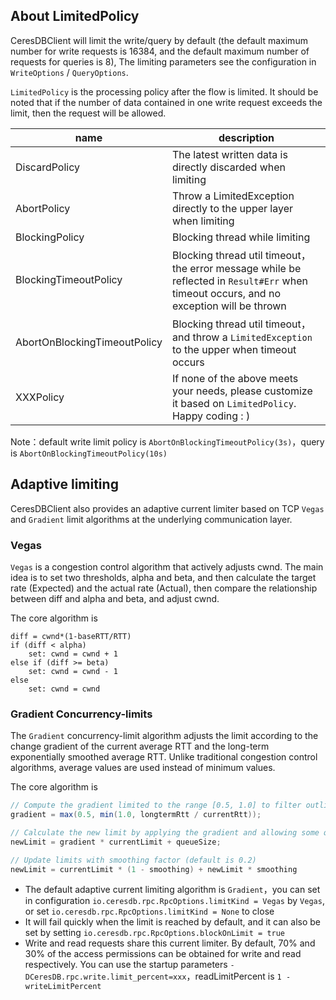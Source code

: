## About LimitedPolicy
CeresDBClient will limit the write/query by default (the default maximum number for write requests is 16384, and the default maximum number of requests for queries is 8),
The limiting parameters see the configuration in `WriteOptions` / `QueryOptions`.

`LimitedPolicy` is the processing policy after the flow is limited. It should be noted that if the number of data contained in one write request exceeds the limit, then the request will be allowed. 

| name | description                                                                                                                            |
| --- |----------------------------------------------------------------------------------------------------------------------------------------|
| DiscardPolicy | The latest written data is directly discarded when limiting                                                                            |
| AbortPolicy | Throw a LimitedException directly to the upper layer when limiting                                                                     |
| BlockingPolicy | Blocking thread while limiting                                                                                                         |
| BlockingTimeoutPolicy | Blocking thread util timeout，the error message while be reflected in `Result#Err` when timeout occurs, and no exception will be thrown |
| AbortOnBlockingTimeoutPolicy | Blocking thread util timeout，and throw a `LimitedException` to the upper when timeout occurs                                           |
| XXXPolicy | If none of the above meets your needs, please customize it based on `LimitedPolicy`. Happy coding : )                                  |

Note：default write limit policy is `AbortOnBlockingTimeoutPolicy(3s)`，query is `AbortOnBlockingTimeoutPolicy(10s)`

## Adaptive limiting
CeresDBClient also provides an adaptive current limiter based on TCP `Vegas` and `Gradient` limit algorithms at the underlying communication layer.

### Vegas
`Vegas` is a congestion control algorithm that actively adjusts cwnd. The main idea is to set two thresholds, alpha and beta, and then calculate the target rate (Expected) and the actual rate (Actual), then compare the relationship between diff and alpha and beta, and adjust cwnd.

The core algorithm is
```
diff = cwnd*(1-baseRTT/RTT)
if (diff < alpha)
    set: cwnd = cwnd + 1
else if (diff >= beta)
    set: cwnd = cwnd - 1
else
    set: cwnd = cwnd
```

### Gradient Concurrency-limits
The `Gradient` concurrency-limit algorithm adjusts the limit according to the change gradient of the current average RTT and the long-term exponentially smoothed average RTT. Unlike traditional congestion control algorithms, average values are used instead of minimum values.

The core algorithm is
```java
// Compute the gradient limited to the range [0.5, 1.0] to filter outliers
gradient = max(0.5, min(1.0, longtermRtt / currentRtt));

// Calculate the new limit by applying the gradient and allowing some queuing
newLimit = gradient * currentLimit + queueSize;

// Update limits with smoothing factor (default is 0.2)
newLimit = currentLimit * (1 - smoothing) + newLimit * smoothing
```

- The default adaptive current limiting algorithm is `Gradient`，you can set in configuration `io.ceresdb.rpc.RpcOptions.limitKind = Vegas` by `Vegas`, or set `io.ceresdb.rpc.RpcOptions.limitKind = None` to close
- It will fail quickly when the limit is reached by default, and it can also be set by setting `io.ceresdb.rpc.RpcOptions.blockOnLimit = true`
- Write and read requests share this current limiter. By default, 70% and 30% of the access permissions can be obtained for write and read respectively. You can use the startup parameters `-DCeresDB.rpc.write.limit_percent=xxx`，readLimitPercent is `1 - writeLimitPercent`
